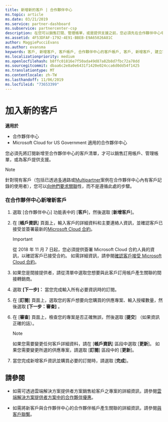 ```yaml
---
title: 新增新的客戶 | 合作夥伴中心
ms.topic: article
ms.date: 03/21/2019
ms.service: partner-dashboard
ms.subservice: partnercenter-csp
description: 在您可以銷售訂閱、管理帳單，或是提供支援之前，您必須先在合作夥伴中心中建立客戶的記錄。
ms.assetid: 4F53DFAF-1792-4E91-BBEB-E9A65026A81C
author: MaggiePucciEvans
ms.author: evansma
keywords: 客戶, 新增客戶, 客戶帳戶, 合作夥伴中心的客戶帳戶, 客戶, 新增客戶, 建立客戶帳戶
ms.localizationpriority: medium
ms.openlocfilehash: b8ffc01816e7f50ada49d87a82b8d7fbc72a78dd
ms.sourcegitcommit: dbaa6c2e8a0e6431f1420e024cca6d0dd54f1425
ms.translationtype: MT
ms.contentlocale: zh-TW
ms.lasthandoff: 11/06/2019
ms.locfileid: "73653399"
---
```

# <a name="add-a-new-customer"></a>加入新的客戶

**適用於**

-  合作夥伴中心
-  Microsoft Cloud for US Government 適用的合作夥伴中心

您必須先將訂閱新增至合作夥伴中心的客戶清單，才可以銷售訂用帳戶、管理帳單，或為客戶提供支援。

>[!NOTE]
>針對現有客戶（包括已透過[多](multichannel.md)通路或[Multipartner](multipartner.md)案例在合作夥伴中心內有客戶記錄的使用者），您可以[向他們要求關聯](request-a-relationship-with-a-customer.md)性，而不是遵循此處的步驟。

### <a name="to-add-a-new-customer-in-partner-center"></a>在合作夥伴中心新增新客戶

1. 選取 [合作夥伴中心] 功能表中的 [**客戶**]，然後選取 [**新增客戶**]。

2. 在 [**帳戶資訊**] 頁面上，輸入客戶的詳細資料和主要連絡人資訊，並確認客戶已接受並簽署最新的[Microsoft Cloud 合約](agreements.md)。

    >[!IMPORTANT]
      > 從 2018 年 11 月 7 日起，您必須提供簽署 Microsoft Cloud 合約人員的資訊，以確認客戶已接受合約。 如需詳細資訊，請參閱[確認客戶接受 Microsoft Cloud 合約](confirm-consent.md)。

3. 如果您是間接提供者，請從清單中選取您想要與此客戶訂用帳戶產生關聯的間接轉銷商。

4. 選取 **[下一步]：** 當您完成輸入所有必要資訊時的訂閱。

5. 在 [**訂閱**] 頁面上，選取您的客戶想要向您購買的供應專案、輸入授權數量，然後選取 **[下一步：審查]** 。

6. 在 [**審查**] 頁面上，檢查您的專案是否正確無誤，然後選取 [**提交**] （如果資訊正確的話）。

    >[!NOTE]
    >如果您需要變更任何客戶詳細資料，請在 [**帳戶資訊**] 區段中選取 [**更新**]。 如果您需要變更所選的供應專案，請選取 [**訂閱**] 區段中的 [**更新**]。

7. 當您完成新增客戶資訊並購買必要的訂閱時，請選取 [**完成**]。

## <a name="see-also"></a>請參閱

- 如需可透過雲端解決方案提供者方案銷售給客戶之專案的詳細資訊，請參閱[雲端解決方案提供者方案中的合作夥伴優惠](csp-offers.md)。

- 如需將新客戶與合作夥伴中心的合作夥伴帳戶產生關聯的詳細資訊，請參閱[與客戶聯繫](customer-accounts.md)。